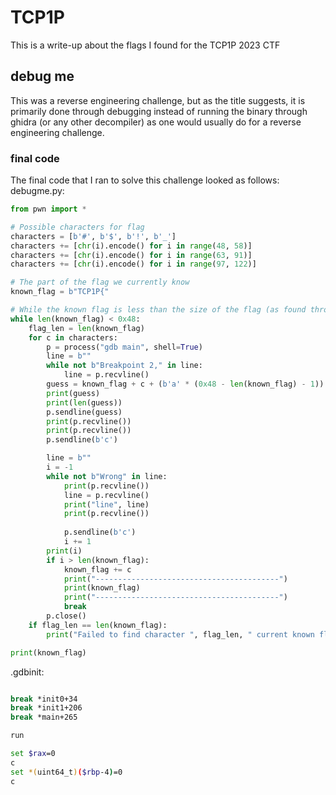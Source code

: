 # TCP1P
This is a write-up about the flags I found for the TCP1P 2023 CTF

## debug me
This was a reverse engineering challenge, but as the title suggests, it is primarily done through debugging instead of running the binary through ghidra (or any other decompiler) as one would usually do for a reverse engineering challenge.
### final code
The final code that I ran to solve this challenge looked as follows:  
debugme.py:
```py
from pwn import *

# Possible characters for flag
characters = [b'#', b'$', b'!', b'_']
characters += [chr(i).encode() for i in range(48, 58)]
characters += [chr(i).encode() for i in range(63, 91)]
characters += [chr(i).encode() for i in range(97, 122)]

# The part of the flag we currently know
known_flag = b"TCP1P{"

# While the known flag is less than the size of the flag (as found through reading the disassembly)
while len(known_flag) < 0x48:
    flag_len = len(known_flag)
    for c in characters:
        p = process("gdb main", shell=True)
        line = b""
        while not b"Breakpoint 2," in line:
            line = p.recvline()
        guess = known_flag + c + (b'a' * (0x48 - len(known_flag) - 1))
        print(guess)
        print(len(guess))
        p.sendline(guess)
        print(p.recvline())
        print(p.recvline())
        p.sendline(b'c')

        line = b""
        i = -1
        while not b"Wrong" in line:
            print(p.recvline())
            line = p.recvline()
            print("line", line)
            print(p.recvline())
            
            p.sendline(b'c')
            i += 1
        print(i)
        if i > len(known_flag):
            known_flag += c
            print("-----------------------------------------")
            print(known_flag)
            print("-----------------------------------------")
            break
        p.close()
    if flag_len == len(known_flag):
        print("Failed to find character ", flag_len, " current known flag: ", known_flag)

print(known_flag)
```
.gdbinit:  
```sh

break *init0+34
break *init1+206
break *main+265  

run

set $rax=0
c
set *(uint64_t)($rbp-4)=0
c

```